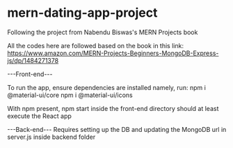 # mern-dating-app-project
Following the project from Nabendu Biswas's MERN Projects book

All the codes here are followed based on the book in this link:
https://www.amazon.com/MERN-Projects-Beginners-MongoDB-Express-js/dp/1484271378


---Front-end---

To run the app, ensure dependencies are installed namely, run:
npm i @material-ui/core
npm i @material-ui/icons

With npm present, npm start inside the front-end directory should at least execute the React app

---Back-end---
Requires setting up the DB and updating the MongoDB url in server.js inside backend folder
